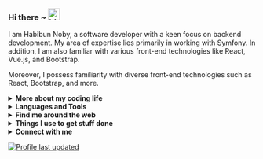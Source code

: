 ### Hi there ~ <img src="https://user-images.githubusercontent.com/1303154/88677602-1635ba80-d120-11ea-84d8-d263ba5fc3c0.gif" width="24px" alt="hi">

I am Habibun Noby, a software developer with a keen focus on backend development.
My area of expertise lies primarily in working with Symfony.
In addition, I am also familiar with various front-end technologies like React, Vue.js, and Bootstrap.  

Moreover, I possess familiarity with diverse front-end technologies such as React, Bootstrap, and more.  

[//]: # (<!--More about my coding life-->)
<details>
<summary><strong>More about my coding life</strong></summary>
<br />

![Top Langs](https://github-readme-stats.vercel.app/api/top-langs/?username=habibun&layout=compact)
<br />


<img align="center" src="https://github-readme-streak-stats.herokuapp.com/?user=lauragift21" alt="Gift's LangStat" />  
<br />


<img align="center" src="https://github-readme-stats.vercel.app/api/top-langs?username=habibun&langs_count=10&show_icons=true&locale=en&layout=compact&theme=light" alt="Gift's language" height="192px"  width="500px"/>  
<br />


![Habibun's github stats](https://github-readme-stats.vercel.app/api?username=habibun&count_private=true&show_icons=true&theme=vue)
<br />

![Code Time](http://img.shields.io/badge/Code%20Time-2%2C739%20hrs%2046%20mins-blue)

![Profile Views](https://komarev.com/ghpvc/?username=habibun&color=blue)

## 🏆 GitHub Trophies

![](https://github-profile-trophy.vercel.app/?username=habibun&theme=discord&no-frame=true&no-bg=false&margin-w=4)

</details>


[//]: # (<!--Languages and Tools-->)
<details>
<summary><strong>Languages and Tools</strong></summary>
<br />

**Back-end**  
<code><img height="30" src="https://upload.wikimedia.org/wikipedia/commons/2/27/PHP-logo.svg"></code>
<code><img height="30" src="https://upload.wikimedia.org/wikipedia/commons/d/d9/Node.js_logo.svg"></code>

**Front-end**  
<code><img height="30" src="https://raw.githubusercontent.com/dereknguyen269/dereknguyen269/master/images/html.png"></code>
<code><img height="30" src="https://raw.githubusercontent.com/dereknguyen269/dereknguyen269/master/images/css3.png"></code>
<code><img height="30" src="https://raw.githubusercontent.com/dereknguyen269/dereknguyen269/master/images/js.png"></code>
<code><img height="30" src="https://raw.githubusercontent.com/dereknguyen269/dereknguyen269/master/images/reactjs.png"></code>

**Databases**
<code><img height="30" src="https://raw.githubusercontent.com/dereknguyen269/dereknguyen269/master/images/postgresql.png"></code>
<code><img height="30" src="https://raw.githubusercontent.com/dereknguyen269/dereknguyen269/master/images/mysql.svg"></code>
<code><img height="30" src="https://raw.githubusercontent.com/dereknguyen269/dereknguyen269/master/images/redis.png"></code>

**Cloud Servers**
<code><img height="30" src="https://raw.githubusercontent.com/dereknguyen269/dereknguyen269/master/images/aws.png"></code>
<code><img height="30" src="https://raw.githubusercontent.com/dereknguyen269/dereknguyen269/master/images/gcloud.png"></code>
<code><img height="30" src="https://raw.githubusercontent.com/dereknguyen269/dereknguyen269/master/images/DigitalOcean.png"></code>

**Tools**
<code><img height="30" src="https://raw.githubusercontent.com/dereknguyen269/dereknguyen269/master/images/docker.png"></code>
<code><img height="30" src="https://raw.githubusercontent.com/dereknguyen269/dereknguyen269/master/images/atom.png"></code>
<code><img height="30" src="https://raw.githubusercontent.com/dereknguyen269/dereknguyen269/master/images/vim.png"></code>

</details>


[//]: # (<!--Find me around the web-->)
<details>
  <summary><strong>Find me around the web</strong></summary>
  <br />

<a href="https://habibun.me/"><img src="https://github.com/habibun/habibun/raw/master/etc/think.png" align="right" height="150" /></a>

[![DEV Badge](https://img.shields.io/badge/-habibun-0A0A0A?style=flat&logo=dev.to&logoColor=white)](https://dev.to/habibun)
[![StackOverflow Badge](https://img.shields.io/badge/-habibun-FE7A16?style=flat&logo=Stack%20Overflow&logoColor=white&)](https://stackoverflow.com/users/2986944/habibun?tab=profile)
[![Instagram Badge](https://img.shields.io/badge/-Instagram-C13584?style=flat&logo=Instagram&logoColor=white)](https://www.instagram.com/HabibunNoby/ "Follow on Instagram")
[![Soundcloud Badge](https://img.shields.io/badge/-Soundcloud-FE5000?style=flat&logo=Soundcloud&logoColor=white)](https://soundcloud.com/habibunnoby)
[![Spotify Badge](https://img.shields.io/badge/-Spotify-1DB954?style=flat&logo=Spotify&logoColor=white)](https://open.spotify.com/user/aabwnuxg95e45w0kznnn08nq9 "My Spotify playlists")
[![YouTube Badge](https://img.shields.io/badge/-YouTube-FF0000?style=flat&logo=YouTube&logoColor=white)](https://www.youtube.com/@habibun/playlists "My YouTube playlists")
[![Reddit Badge](https://img.shields.io/badge/-u/habibun-FF4500?style=flat&logo=Reddit&logoColor=white)](https://www.reddit.com/user/HabibunNoby/ "Find on Reddit")
----

</details>


[//]: # (<!--Things I use to get stuff done-->)
<details>
<summary><strong>Things I use to get stuff done</strong></summary>
<ul>
    <li><b>OS:</b> Ubuntu 22.04</li>
    <li><b>Laptop: </b> Lenovo</li>
    <li><b>Browser: </b> Google Chrome</li>
    <li><b>Terminal: </b> GNOME Terminal</li>
    <li><b>Code Editor:</b> PhpStorm</li>
    <li><b>To Stay Updated:</b> Dev.to, Medium, Linkedin and Twitter</li>
</ul>
&nbsp; &nbsp; :gear: Checkout My PhpStorm Configurations <a href="https://github.com/habibun/phpstorm-settings">Here</a>
</details>


[//]: # (<!--Connect with me-->)
<details>
<summary><strong>Connect with me</strong></summary>
<br />

[![Gmail Badge](https://img.shields.io/badge/-Gmail-c14438?style=flat&logo=Gmail&logoColor=white)](mailto:habibun.noby@gmail.com "Connect via Email") 
[![Linkedin Badge](https://img.shields.io/badge/-LinkedIn-0072b1?style=flat&logo=Linkedin&logoColor=white)](https://www.linkedin.com/in/habibun/ "Connect on LinkedIn") 
[![Telegram Badge](https://img.shields.io/badge/-Telegram-0088CC?style=flat&logo=Telegram&logoColor=white)](https://t.me/HabibunNoby "Contact on Telegram") 
[![Twitter Badge](https://img.shields.io/badge/-@Twitter-00acee?style=flat&logo=Twitter&logoColor=white)](https://twitter.com/intent/follow?screen_name=HabibunNoby "Follow on Twitter") 
[![Messenger Badge](https://img.shields.io/badge/-Messenger-0078FF?style=flat&logo=Messenger&logoColor=white)](https://m.me/HabibunNoby "Connect on Facebook")  

</details>


[![Profile last updated](https://img.shields.io/github/last-commit/habibun/habibun/main?label=Last%20updated&style=flat)](https://github.com/habibun/habibun/commits)


